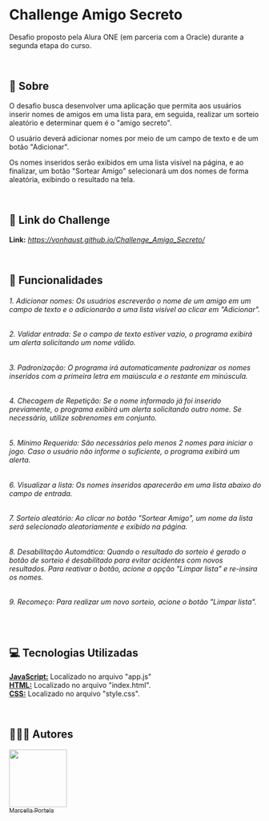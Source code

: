 ﻿# Challenge Amigo Secreto
Desafio proposto pela Alura ONE (em parceria com a Oracle) durante a segunda etapa do curso.

&nbsp;
## **📖 Sobre**

O desafio busca desenvolver uma aplicação que permita aos usuários inserir nomes de amigos em uma lista para, em seguida, realizar um sorteio aleatório e determinar quem é o "amigo secreto".

O usuário deverá adicionar nomes por meio de um campo de texto e de um botão "Adicionar".

Os nomes inseridos serão exibidos em uma lista visível na página, e ao finalizar, um botão "Sortear Amigo" selecionará um dos nomes de forma aleatória, exibindo o resultado na tela.

&nbsp;
## **🔗 Link do Challenge**

**Link:** *https://vonhaust.github.io/Challenge_Amigo_Secreto/*

&nbsp;
## **💼 Funcionalidades**

###### 1. Adicionar nomes: Os usuários escreverão o nome de um amigo em um campo de texto e o adicionarão a uma lista visível ao clicar em "Adicionar".

###### 2. Validar entrada: Se o campo de texto estiver vazio, o programa exibirá um alerta solicitando um nome válido.

###### 3. Padronização: O programa irá automaticamente padronizar os nomes inseridos com a primeira letra em maiúscula e o restante em minúscula.

###### 4. Checagem de Repetição: Se o nome informado já foi inserido previamente, o programa exibirá um alerta solicitando outro nome. Se necessário, utilize sobrenomes em conjunto.

###### 5. Mínimo Requerido: São necessários pelo menos 2 nomes para iniciar o jogo. Caso o usuário não informe o suficiente, o programa exibirá um alerta.

###### 6. Visualizar a lista: Os nomes inseridos aparecerão em uma lista abaixo do campo de entrada.

###### 7. Sorteio aleatório: Ao clicar no botão "Sortear Amigo", um nome da lista será selecionado aleatoriamente e exibido na página.

###### 8. Desabilitação Automática: Quando o resultado do sorteio é gerado o botão de sorteio é desabilitado para evitar acidentes com novos resultados. Para reativar o botão, acione a opção "Limpar lista" e re-insira os nomes.

###### 9. Recomeço: Para realizar um novo sorteio, acione o botão "Limpar lista".

&nbsp;
## **💻 Tecnologias Utilizadas**

<ins>**JavaScript:</ins>** Localizado no arquivo "app.js"\
<ins>**HTML:</ins>** Localizado no arquivo "index.html".\
<ins>**CSS:</ins>** Localizado no arquivo "style.css".

&nbsp;
## **👩🏻‍💻 Autores**

[<img src="https://images.weserv.nl/?url=avatars.githubusercontent.com/u/50738663?v=4&h=125&w=125&fit=cover&mask=circle&maxage=7d" width=115><br><sub>Marcella Portela</sub>](https://github.com/VonHaust)
